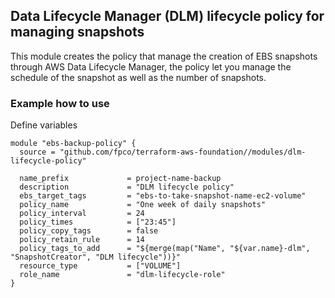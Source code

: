 ## Data Lifecycle Manager (DLM) lifecycle policy for managing snapshots

This module creates the policy that manage the creation of EBS snapshots through AWS Data Lifecycle Manager, the policy let you manage the schedule of the snapshot as well as the number of snapshots.

### Example how to use

Define variables

```
module "ebs-backup-policy" {
  source = "github.com/fpco/terraform-aws-foundation//modules/dlm-lifecycle-policy"

  name_prefix             = project-name-backup
  description             = "DLM lifecycle policy"
  ebs_target_tags         = "ebs-to-take-snapshot-name-ec2-volume"
  policy_name             = "One week of daily snapshots"
  policy_interval         = 24
  policy_times            = ["23:45"]
  policy_copy_tags        = false
  policy_retain_rule      = 14
  policy_tags_to_add      = "${merge(map("Name", "${var.name}-dlm", "SnapshotCreator", "DLM lifecycle"))}"
  resource_type           = ["VOLUME"]
  role_name               = "dlm-lifecycle-role"
}
```
